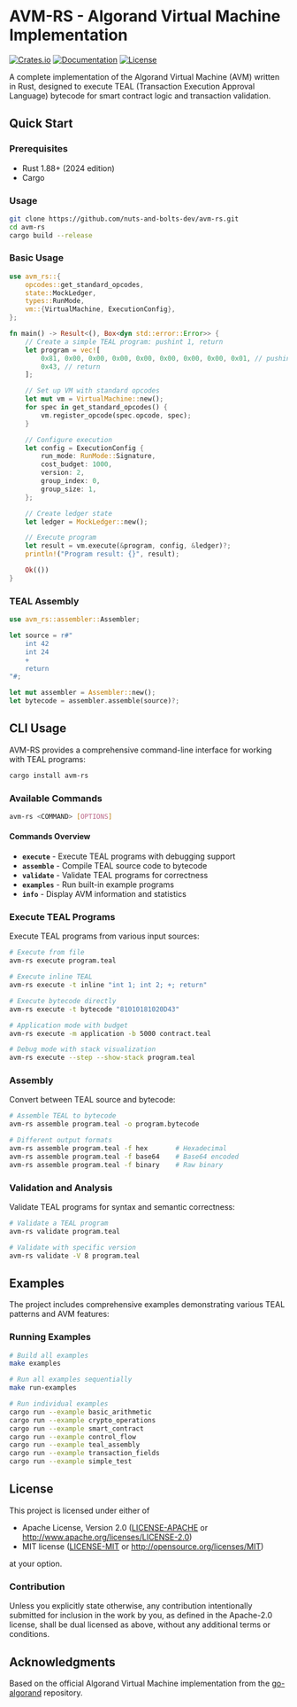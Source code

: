 # AVM-RS - Algorand Virtual Machine Implementation

[![Crates.io](https://img.shields.io/crates/v/avm-rs.svg)](https://crates.io/crates/avm-rs)
[![Documentation](https://docs.rs/avm-rs/badge.svg)](https://docs.rs/avm-rs)
[![License](https://img.shields.io/badge/license-MIT%20OR%20Apache--2.0-blue.svg)](https://github.com/nuts-and-bolts-dev/avm-rs#license)

A complete implementation of the Algorand Virtual Machine (AVM) written in Rust, designed to execute TEAL (Transaction Execution Approval Language) bytecode for smart contract logic and transaction validation.

## Quick Start

### Prerequisites

- Rust 1.88+ (2024 edition)
- Cargo

### Usage

```bash
git clone https://github.com/nuts-and-bolts-dev/avm-rs.git
cd avm-rs
cargo build --release
```

### Basic Usage

```rust
use avm_rs::{
    opcodes::get_standard_opcodes,
    state::MockLedger,
    types::RunMode,
    vm::{VirtualMachine, ExecutionConfig},
};

fn main() -> Result<(), Box<dyn std::error::Error>> {
    // Create a simple TEAL program: pushint 1, return
    let program = vec![
        0x81, 0x00, 0x00, 0x00, 0x00, 0x00, 0x00, 0x00, 0x01, // pushint 1
        0x43, // return
    ];

    // Set up VM with standard opcodes
    let mut vm = VirtualMachine::new();
    for spec in get_standard_opcodes() {
        vm.register_opcode(spec.opcode, spec);
    }

    // Configure execution
    let config = ExecutionConfig {
        run_mode: RunMode::Signature,
        cost_budget: 1000,
        version: 2,
        group_index: 0,
        group_size: 1,
    };

    // Create ledger state
    let ledger = MockLedger::new();

    // Execute program
    let result = vm.execute(&program, config, &ledger)?;
    println!("Program result: {}", result);

    Ok(())
}
```

### TEAL Assembly

```rust
use avm_rs::assembler::Assembler;

let source = r#"
    int 42
    int 24
    +
    return
"#;

let mut assembler = Assembler::new();
let bytecode = assembler.assemble(source)?;
```

## CLI Usage

AVM-RS provides a comprehensive command-line interface for working with TEAL programs:

```bash
cargo install avm-rs
```

### Available Commands

```bash
avm-rs <COMMAND> [OPTIONS]
```

#### Commands Overview

- **`execute`** - Execute TEAL programs with debugging support
- **`assemble`** - Compile TEAL source code to bytecode  
- **`validate`** - Validate TEAL programs for correctness
- **`examples`** - Run built-in example programs
- **`info`** - Display AVM information and statistics

### Execute TEAL Programs

Execute TEAL programs from various input sources:

```bash
# Execute from file
avm-rs execute program.teal

# Execute inline TEAL
avm-rs execute -t inline "int 1; int 2; +; return"

# Execute bytecode directly  
avm-rs execute -t bytecode "81010181020D43"

# Application mode with budget
avm-rs execute -m application -b 5000 contract.teal

# Debug mode with stack visualization
avm-rs execute --step --show-stack program.teal
```

### Assembly

Convert between TEAL source and bytecode:

```bash
# Assemble TEAL to bytecode
avm-rs assemble program.teal -o program.bytecode

# Different output formats
avm-rs assemble program.teal -f hex       # Hexadecimal
avm-rs assemble program.teal -f base64    # Base64 encoded
avm-rs assemble program.teal -f binary    # Raw binary
```

### Validation and Analysis

Validate TEAL programs for syntax and semantic correctness:

```bash
# Validate a TEAL program
avm-rs validate program.teal

# Validate with specific version
avm-rs validate -V 8 program.teal
```

## Examples

The project includes comprehensive examples demonstrating various TEAL patterns and AVM features:

### Running Examples

```bash
# Build all examples
make examples

# Run all examples sequentially
make run-examples

# Run individual examples
cargo run --example basic_arithmetic
cargo run --example crypto_operations
cargo run --example smart_contract
cargo run --example control_flow
cargo run --example teal_assembly
cargo run --example transaction_fields
cargo run --example simple_test
```

## License

This project is licensed under either of

 * Apache License, Version 2.0
   ([LICENSE-APACHE](LICENSE-APACHE) or http://www.apache.org/licenses/LICENSE-2.0)
 * MIT license
   ([LICENSE-MIT](LICENSE-MIT) or http://opensource.org/licenses/MIT)

at your option.

### Contribution

Unless you explicitly state otherwise, any contribution intentionally submitted
for inclusion in the work by you, as defined in the Apache-2.0 license, shall be
dual licensed as above, without any additional terms or conditions.

## Acknowledgments

Based on the official Algorand Virtual Machine implementation from the [go-algorand](https://github.com/algorand/go-algorand) repository.
